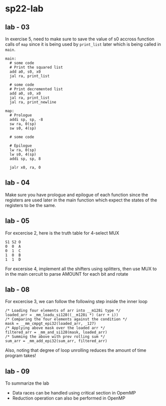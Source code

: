 # sp22-lab

## lab - 03

In exercise 5, need to make sure to save the value of s0 accross function calls of ```map``` since it is being used by ```print_list``` later which is being called in ```main```.
```
main:
  # some code
  # Print the squared list
  add a0, s0, x0
  jal ra, print_list
  
  # some code 
  # Print decremented list
  add a0, s0, x0
  jal ra, print_list
  jal ra, print_newline
  
map:
  # Prologue
  addi sp, sp, -8
  sw ra, 0(sp)
  sw s0, 4(sp)
  
  # some code
  
  # Epilogue
  lw ra, 0(sp)
  lw s0, 4(sp)
  addi sp, sp, 8
  
  jalr x0, ra, 0
```

## lab - 04
Make sure you have prologue and epilogue of each function since the registers are used later in the main function which expect the states of the registers to be the same.

## lab - 05
For excercise 2, here is the truth table for 4-select MUX
```
S1 S2 O
0  0  A    
0  1  C
1  0  B
1  1  D
```
For excersise 4, implement all the shifters using splitters, then use MUX to in the main cercuit to parse AMOUNT for each bit and rotate

## lab - 08

For excercise 3, we can follow the following step inside the inner loop
```
/* Loading four elements of arr into __m128i type */
loaded_arr = _mm_loadu_si128((__m128i *) (arr + i))
/* Comparing the four elements against the condition */
mask = __mm_cmpgt_epi32(loaded_arr, _127)
/* Applying above mask over the loaded arr */
filtered_arr = _mm_and_si128(mask, loaded_arr)
/* Summing the above with prev rolling sum */
sum_arr = _mm_add_epi32(sum_arr, filtered_arr)
```
Also, noting that degree of loop unrolling reduces the amount of time program takes!

## lab - 09
To summarize the lab
 - Data races can be handled using critical section in OpemMP
 - Reduction operation can also be performed in OpenMP